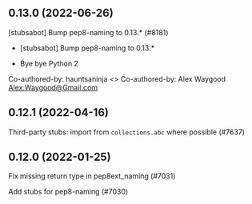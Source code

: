 ## 0.13.0 (2022-06-26)

[stubsabot] Bump pep8-naming to 0.13.* (#8181)

* [stubsabot] Bump pep8-naming to 0.13.*

* Bye bye Python 2

Co-authored-by: hauntsaninja <>
Co-authored-by: Alex Waygood <Alex.Waygood@Gmail.com>

## 0.12.1 (2022-04-16)

Third-party stubs: import from `collections.abc` where possible (#7637)

## 0.12.0 (2022-01-25)

Fix missing return type in pep8ext_naming (#7031)

Add stubs for pep8-naming (#7030)

